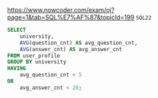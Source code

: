 https://www.nowcoder.com/exam/oj?page=1&tab=SQL%E7%AF%87&topicId=199
`SQL22`

```SQL
SELECT
    university,
    AVG(question_cnt) AS avg_question_cnt,
    AVG(answer_cnt) AS avg_answer_cnt
FROM user_profile
GROUP BY university
HAVING
    avg_question_cnt < 5
OR
    avg_answer_cnt < 20;
```
